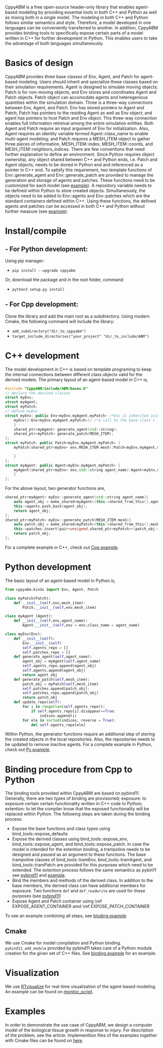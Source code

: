 CppyABM is a free open-source header-only library that enables agent-based modeling by providing essential tools in both C++ and Python as well as mixing both in a single model. The modeling in both C++ and Python follows similar semantics and style. Therefore, a model developed in one languages can be conveniently transferred to another. In addition, CppyABM provides binding tools to specifically expose certain parts of a model written in C++ for further development in Python. This enables users to take the advantage of both languages simultaneously.

# Basics of design
CppyABM provides three base classes of Env, Agent, and Patch for agent-based modeling. Users should inherit and specialize these classes based on their simulation requirements. Agent is designed to simulate moving objects; Patch is for non-moving objects; and Env stores and coordinates Agent and Patch objects. Patch object can accomodate agents and heteregenious quantities within the simulation domain. Three is a three-way connections between Env, Agent, and Patch. Env has stored pointers to Agent and Patch; Patch has pointers to the residing Agent as well as Env object; and agent has pointers to host Patch and Env object. This three-way connection enables full information retreival among the entire simulation entities. Both Agent and Patch require an input argument of Env for initialization. Also, Agent requires an identity variable termed Agent::class_name to enable multi-agent modeling; and Patch requires a MESH_ITEM object to gather three pieces of information, MESH_ITEM::index, MESH_ITEM::coords, and MESH_ITEM::neighbors_indices. There are few conventions that need further explanation to define an environment. Since Python requires object ownership, any object shared between C++ and Python ends, i.e. Patch and Agent objects, needs to be stored in Python end and referenced as a pointer in C++ end. To satisfy this requirement, two template functions of Env::generate_agent and Env::generate_patch are provided to manage the generation and storage of agents and patches. These functions need to be customized for each model (see [example](#Python+development)). A repository variable needs to be defined within Python to store created objects. Simultaneously, the objects need to be added to Env::agents and Env::patches which are the standard containers defined within C++. Using these functions, the defined agents and patches can be accessed in both C++ and Python without further measure (see [example](#Python+development)). 


# Install/compile

## - For Python development:

Using pip manager:

-  `pip install --upgrade cppyabm`

Or, download the package and in the root folder, command:

-  `python3 setup.py install`

## - For Cpp development:

Clone the library and add the main root as a subdirectory. Using modern Cmake, the following command will include the library:

-  `add_subdirectory("dir_to_cppyabm")`
-  `target_include_directories("your_project" "dir_to_include/ABM")`


# C++ development
The model development in C++ is based on template programing to keep the internal connections between different class objects valid for the derived models. The primary layout of an agent-based model in C++ is,
```Cpp
#include "CppyABM/include/ABM/bases.h"
// declare the derived classes
struct myEnv;
struct myAgent;
struct myPatch;
// define myEnv
struct myEnv: public Env<myEnv,myAgent,myPatch> /*Env is inherited using template arguments*/ {
	myEnv():Env<myEnv,myAgent,myPatch>() /*a call to the base class's instructor*/{ 
	}
	shared_ptr<myAgent> generate_agent(std::string);
	shared_ptr<myPatch> generate_patch(MESH_ITEM);
};
struct myPatch: public Patch<myEnv,myAgent,myPatch> {
	myPatch(shared_ptr<myEnv> env,MESH_ITEM mesh):Patch<myEnv,myAgent,myPatch>(env,mesh)/*a call to the base class's instructor*/{

	}
};
struct myAgent: public Agent<myEnv,myAgent,myPatch> {
	myAgent(shared_ptr<myEnv> env,std::string agent_name):Agent<myEnv,myAgent,myPatch>(env,agent_name)/*a call to the base class's instructor*/{
	}
};

```
For the above layout, two generator functions are,
```cpp
shared_ptr<myAgent> myEnv::generate_agent(std::string agent_name){
	auto agent_obj = make_shared<myAgent>(this->shared_from_this(),agent_name);
	this->agents.push_back(agent_obj);
	return agent_obj;
};
shared_ptr<myPatch> myEnv::generate_patch(MESH_ITEM mesh){
	auto patch_obj = make_shared<myPatch>(this->shared_from_this(),mesh);
	this->patches.insert(pair<unsigned,shared_ptr<myPatch>>(patch_obj->index,patch_obj));
	return patch_obj;
};
```
For a complete example in C++, check out <a href="https://github.com/janursa/CppyABM/tree/master/examples/cpp" title="cpp">Cpp example</a>.

# Python development
The basic layout of an agent-based model in Python is,
```py 
from cppyabm.binds import Env, Agent, Patch

class myPatch(Patch):
	def __init__(self,env,mesh_item):
		Patch.__init__(self,env,mesh_item)

class myAgent (Agent):
	def __init__(self,env,agent_name):
		Agent.__init__(self,env = env,class_name = agent_name)

class myEnv(Env):
	def __init__(self):
		Env.__init__(self)
		self.agents_repo = []
		self.patches_repo = []
	def generate_agent(self,agent_name):
		agent_obj = myAgent(self,agent_name)
		self.agents_repo.append(agent_obj)
		self.agents.append(agent_obj)
		return agent_obj
	def generate_patch(self,mesh_item):
		patch_obj = myPatch(self,mesh_item)
		self.patches.append(patch_obj);
		self.patches_repo.append(patch_obj)
		return patch_obj
	def update_repo(self):
		for i in range(len(self.agents_repo)):
			if self.agents_repo[i].disappear==True:
				indices.append(i)
		for ele in sorted(indices, reverse = True):  
			del self.agents_repo[ele]
```
Within Python, the generator functions require an additional step of storing the created objects in the local repositories. Also, the repositories needs to be updated to remove inactive agents. For a complete example in Python, check out <a href="https://github.com/janursa/CppyABM/tree/master/examples/Py" title="py">Py example</a>.

# Binding procedure from Cpp to Python
The binding tools provided within CppyABM are based on pybind11. Generally, there are two types of binding are provisioned; exposure: to exposure certain certain functionality written in C++ code to Python; extention: to let the compiler know that the exposed functionality will be replaced within Python. The following steps are taken during the binding process:

- Expose the base functions and class types using bind_tools::expose_defaults
- Expose the derived classes using bind_tools::expose_env, bind_tools::expose_agent, and bind_tools::expose_patch. In case the model is intended for the extention binding, a trampoline needs to be designed and passed as an argument to these functions. The base trampoline classes of bind_tools::tramEnv, bind_tools::tramAgent, and bind_tools::tramPatch are provided for this purposes which need to be extended. The extention process follows the same semantics as pybin11 see <a href="https://pybind11.readthedocs.io/en/stable/advanced/classes.html" title="pybind11">pybind11</a> and <a href="https://github.com/janursa/CppyABM/tree/master/examples/Cppy" title="cppy">example</a>.
- Bind the members and methods of the derived class. In addition to the base members, the derived class can have additional members for exposure. Two functions `def` and `def_readwrite` are used for these purposes (see <a href="https://pybind11.readthedocs.io/en/stable/advanced/classes.html" title="pybind11">pybind11</a>)
- Expose Agent and Patch container using \ref EXPOSE_AGENT_CONTAINER amd \ref EXPOSE_PATCH_CONTAINER

To see an example combining all steps, see <a href="https://github.com/janursa/CppyABM/tree/master/examples/Cppy" title="cppy">binding example</a>


## Cmake
We use Cmake for model compilation and Python binding. `pybind11_add_module` provided by pybind11 takes care of a Python module creation for the given set of C++ files. See <a href="https://github.com/janursa/CppyABM/tree/master/examples/Cppy" title="cppy">binding example</a> for an example.

# Visualization
We use <a href="https://github.com/janursa/RTvisualize" title="RTvisualize">RTvisualize</a> for real-time visualization of the agent-based modeling. An example can be found on <a href="https://github.com/janursa/CppyABM/tree/master/examples/Py" title="cppy">monitor_script</a>.

# Examples
In order to demonstrate the use case of CppyABM, we design a computer model of the biological tissue growth in response to injury. For description of the problem, see the article. Implementtion files of the examples together with Cmake files can be found on <a href="https://github.com/janursa/CppyABM/tree/master/examples">here</a>. 

